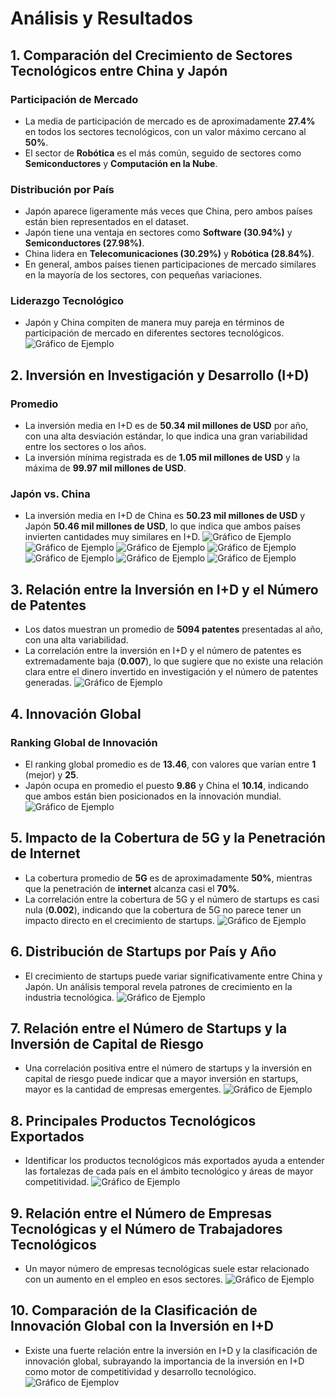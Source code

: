# Análisis y Resultados

## 1. Comparación del Crecimiento de Sectores Tecnológicos entre China y Japón

### Participación de Mercado
- La media de participación de mercado es de aproximadamente **27.4%** en todos los sectores tecnológicos, con un valor máximo cercano al **50%**.
- El sector de **Robótica** es el más común, seguido de sectores como **Semiconductores** y **Computación en la Nube**.

### Distribución por País
- Japón aparece ligeramente más veces que China, pero ambos países están bien representados en el dataset.
- Japón tiene una ventaja en sectores como **Software (30.94%)** y **Semiconductores (27.98%)**.
- China lidera en **Telecomunicaciones (30.29%)** y **Robótica (28.84%)**.
- En general, ambos países tienen participaciones de mercado similares en la mayoría de los sectores, con pequeñas variaciones.

### Liderazgo Tecnológico
- Japón y China compiten de manera muy pareja en términos de participación de mercado en diferentes sectores tecnológicos.
![Gráfico de Ejemplo](graficos/ej1.png)

## 2. Inversión en Investigación y Desarrollo (I+D)

### Promedio
- La inversión media en I+D es de **50.34 mil millones de USD** por año, con una alta desviación estándar, lo que indica una gran variabilidad entre los sectores o los años.
- La inversión mínima registrada es de **1.05 mil millones de USD** y la máxima de **99.97 mil millones de USD**.

### Japón vs. China
- La inversión media en I+D de China es **50.23 mil millones de USD** y Japón **50.46 mil millones de USD**, lo que indica que ambos países invierten cantidades muy similares en I+D.
![Gráfico de Ejemplo](graficos/ej2a.png)
![Gráfico de Ejemplo](graficos/ej2b.png)
![Gráfico de Ejemplo](graficos/ej2c.png)
![Gráfico de Ejemplo](graficos/ej2d.png)
![Gráfico de Ejemplo](graficos/ej2e.png)
![Gráfico de Ejemplo](graficos/ej2f.png)
![Gráfico de Ejemplo](graficos/ej2g.png)
## 3. Relación entre la Inversión en I+D y el Número de Patentes
- Los datos muestran un promedio de **5094 patentes** presentadas al año, con una alta variabilidad.
- La correlación entre la inversión en I+D y el número de patentes es extremadamente baja (**0.007**), lo que sugiere que no existe una relación clara entre el dinero invertido en investigación y el número de patentes generadas.
![Gráfico de Ejemplo](graficos/ej3.png)
## 4. Innovación Global

### Ranking Global de Innovación
- El ranking global promedio es de **13.46**, con valores que varían entre **1** (mejor) y **25**.
- Japón ocupa en promedio el puesto **9.86** y China el **10.14**, indicando que ambos están bien posicionados en la innovación mundial.
![Gráfico de Ejemplo](graficos/ej4.png)
## 5. Impacto de la Cobertura de 5G y la Penetración de Internet
- La cobertura promedio de **5G** es de aproximadamente **50%**, mientras que la penetración de **internet** alcanza casi el **70%**.
- La correlación entre la cobertura de 5G y el número de startups es casi nula (**0.002**), indicando que la cobertura de 5G no parece tener un impacto directo en el crecimiento de startups.
![Gráfico de Ejemplo](graficos/ej5.png)
## 6. Distribución de Startups por País y Año
- El crecimiento de startups puede variar significativamente entre China y Japón. Un análisis temporal revela patrones de crecimiento en la industria tecnológica.
![Gráfico de Ejemplo](graficos/ej6.png)
## 7. Relación entre el Número de Startups y la Inversión de Capital de Riesgo
- Una correlación positiva entre el número de startups y la inversión en capital de riesgo puede indicar que a mayor inversión en startups, mayor es la cantidad de empresas emergentes.
![Gráfico de Ejemplo](graficos/ej7.png)
## 8. Principales Productos Tecnológicos Exportados
- Identificar los productos tecnológicos más exportados ayuda a entender las fortalezas de cada país en el ámbito tecnológico y áreas de mayor competitividad.
![Gráfico de Ejemplo](graficos/ej8.png)
## 9. Relación entre el Número de Empresas Tecnológicas y el Número de Trabajadores Tecnológicos
- Un mayor número de empresas tecnológicas suele estar relacionado con un aumento en el empleo en esos sectores.
![Gráfico de Ejemplo](graficos/ej9.png)
## 10. Comparación de la Clasificación de Innovación Global con la Inversión en I+D
- Existe una fuerte relación entre la inversión en I+D y la clasificación de innovación global, subrayando la importancia de la inversión en I+D como motor de competitividad y desarrollo tecnológico.
![Gráfico de Ejemplo](graficos/ej10.png)v
